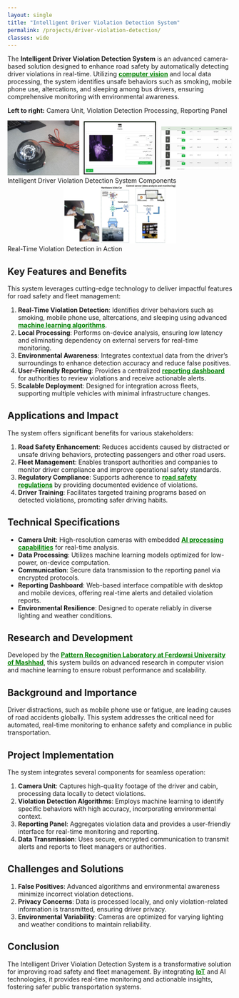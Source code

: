 ```yaml
---
layout: single
title: "Intelligent Driver Violation Detection System"
permalink: /projects/driver-violation-detection/
classes: wide
---
```


The **Intelligent Driver Violation Detection System** is an advanced camera-based solution designed to enhance road safety by automatically detecting driver violations in real-time. Utilizing <a href="https://en.wikipedia.org/wiki/Computer_vision" style="text-decoration:underline; color:green;" target="_blank"><strong>computer vision</strong></a> and local data processing, the system identifies unsafe behaviors such as smoking, mobile phone use, altercations, and sleeping among bus drivers, ensuring comprehensive monitoring with environmental awareness.

**Left to right:** Camera Unit, Violation Detection Processing, Reporting Panel

<div style="display: flex; justify-content: space-between; align-items: center; gap: 10px;">
  <div style="flex: 1;">
    <img src="/assets/Projectsimages/IntelligentDriver/Embede_AI_Camera.jpg" alt="Camera Unit" style="width: 100%; height: auto;">
  </div>
  <div style="flex: 1;">
    <img src="/assets/Projectsimages/IntelligentDriver/ReportPanel.jpg" alt="Violation Detection Processing" style="width: 100%; height: auto;">
  </div>
  <div style="flex: 1;">
    <img src="/assets/Projectsimages/IntelligentDriver/ReportPanel_1.jpg" alt="Reporting Panel" style="width: 100%; height: auto;">
  </div>
</div>
<div class="caption">
    Intelligent Driver Violation Detection System Components
</div>

<div style="display: flex; justify-content: center; align-items: center;">
  <div style="flex: 1; max-width: 50%;">
    <img src="/assets/Projectsimages/IntelligentDriver/Violate_BusDriver.jpg" alt="Violation Detection System" style="width: 100%; height: auto;">
  </div>
</div>
<div class="caption">
    Real-Time Violation Detection in Action
</div>

## Key Features and Benefits

This system leverages cutting-edge technology to deliver impactful features for road safety and fleet management:

1. **Real-Time Violation Detection**: Identifies driver behaviors such as smoking, mobile phone use, altercations, and sleeping using advanced <a href="https://en.wikipedia.org/wiki/Machine_learning" style="text-decoration:underline; color:green;" target="_blank"><strong>machine learning algorithms</strong></a>.
2. **Local Processing**: Performs on-device analysis, ensuring low latency and eliminating dependency on external servers for real-time monitoring.
3. **Environmental Awareness**: Integrates contextual data from the driver’s surroundings to enhance detection accuracy and reduce false positives.
4. **User-Friendly Reporting**: Provides a centralized <a href="https://en.wikipedia.org/wiki/Dashboard_(business)" style="text-decoration:underline; color:green;" target="_blank"><strong>reporting dashboard</strong></a> for authorities to review violations and receive actionable alerts.
5. **Scalable Deployment**: Designed for integration across fleets, supporting multiple vehicles with minimal infrastructure changes.

## Applications and Impact

The system offers significant benefits for various stakeholders:

1. **Road Safety Enhancement**: Reduces accidents caused by distracted or unsafe driving behaviors, protecting passengers and other road users.
2. **Fleet Management**: Enables transport authorities and companies to monitor driver compliance and improve operational safety standards.
3. **Regulatory Compliance**: Supports adherence to <a href="https://en.wikipedia.org/wiki/Road_safety" style="text-decoration:underline; color:green;" target="_blank"><strong>road safety regulations</strong></a> by providing documented evidence of violations.
4. **Driver Training**: Facilitates targeted training programs based on detected violations, promoting safer driving habits.

## Technical Specifications

- **Camera Unit**: High-resolution cameras with embedded <a href="https://en.wikipedia.org/wiki/Embedded_system" style="text-decoration:underline; color:green;" target="_blank"><strong>AI processing capabilities</strong></a> for real-time analysis.
- **Data Processing**: Utilizes machine learning models optimized for low-power, on-device computation.
- **Communication**: Secure data transmission to the reporting panel via encrypted protocols.
- **Reporting Dashboard**: Web-based interface compatible with desktop and mobile devices, offering real-time alerts and detailed violation reports.
- **Environmental Resilience**: Designed to operate reliably in diverse lighting and weather conditions.

## Research and Development

Developed by the <a href="https://en.um.ac.ir/" style="text-decoration:underline; color:green;" target="_blank"><strong>Pattern Recognition Laboratory at Ferdowsi University of Mashhad</strong></a>, this system builds on advanced research in computer vision and machine learning to ensure robust performance and scalability.

## Background and Importance

Driver distractions, such as mobile phone use or fatigue, are leading causes of road accidents globally. This system addresses the critical need for automated, real-time monitoring to enhance safety and compliance in public transportation.

## Project Implementation

The system integrates several components for seamless operation:

1. **Camera Unit**: Captures high-quality footage of the driver and cabin, processing data locally to detect violations.
2. **Violation Detection Algorithms**: Employs machine learning to identify specific behaviors with high accuracy, incorporating environmental context.
3. **Reporting Panel**: Aggregates violation data and provides a user-friendly interface for real-time monitoring and reporting.
4. **Data Transmission**: Uses secure, encrypted communication to transmit alerts and reports to fleet managers or authorities.

## Challenges and Solutions

1. **False Positives**: Advanced algorithms and environmental awareness minimize incorrect violation detections.
2. **Privacy Concerns**: Data is processed locally, and only violation-related information is transmitted, ensuring driver privacy.
3. **Environmental Variability**: Cameras are optimized for varying lighting and weather conditions to maintain reliability.

## Conclusion

The Intelligent Driver Violation Detection System is a transformative solution for improving road safety and fleet management. By integrating <a href="https://en.wikipedia.org/wiki/Internet_of_things" style="text-decoration:underline; color:green;" target="_blank"><strong>IoT</strong></a> and AI technologies, it provides real-time monitoring and actionable insights, fostering safer public transportation systems.